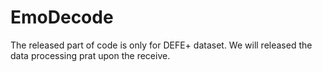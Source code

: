 # EmoDecode
The released part of code is only for DEFE+ dataset. We will released the data processing prat upon the receive.
